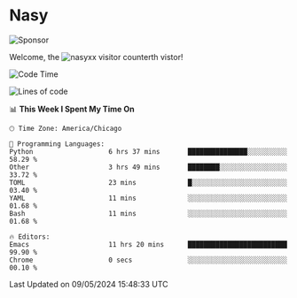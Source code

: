 # Nasy

<!--
<p align="center">
<img height="200" src="https://github-readme-stats.vercel.app/api?username=nasyxx&count_private=true&show_icons=true&theme=dracula&include_all_commits=true"/>
<img height="200" src="https://github-readme-stats.vercel.app/api/top-langs/?username=nasyxx&theme=dracula&hide=html,jupyter+notebook&count_private=true&show_icons=true"/>
</p>

  
----------------
-->

![Sponsor](https://img.shields.io/static/v1.svg?label=Sponsor&message=%E2%9D%A4&logo=GitHub&style=flat&color=pink)
 
Welcome, the ![nasyxx visitor counter](https://count.getloli.com/get/@nasyxx?theme=rule34)th vistor!
 
<!--START_SECTION:waka-->
![Code Time](http://img.shields.io/badge/Code%20Time-4%2C437%20hrs%2057%20mins-blue)

![Lines of code](https://img.shields.io/badge/From%20Hello%20World%20I%27ve%20Written-6.3%20million%20lines%20of%20code-blue)

📊 **This Week I Spent My Time On** 

```text
🕑︎ Time Zone: America/Chicago

💬 Programming Languages: 
Python                   6 hrs 37 mins       ███████████████░░░░░░░░░░   58.29 % 
Other                    3 hrs 49 mins       ████████░░░░░░░░░░░░░░░░░   33.72 % 
TOML                     23 mins             █░░░░░░░░░░░░░░░░░░░░░░░░   03.40 % 
YAML                     11 mins             ░░░░░░░░░░░░░░░░░░░░░░░░░   01.68 % 
Bash                     11 mins             ░░░░░░░░░░░░░░░░░░░░░░░░░   01.68 % 

🔥 Editors: 
Emacs                    11 hrs 20 mins      █████████████████████████   99.90 % 
Chrome                   0 secs              ░░░░░░░░░░░░░░░░░░░░░░░░░   00.10 % 
```


 Last Updated on 09/05/2024 15:48:33 UTC
<!--END_SECTION:waka-->

<!-- ![visitors](https://visitor-badge.laobi.icu/badge?page_id=nasyxx.nasyxx) -->

